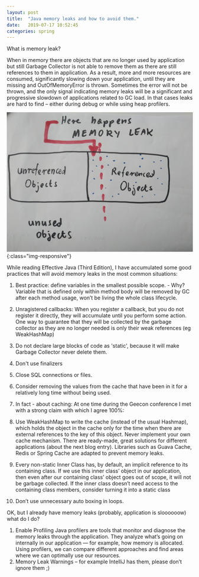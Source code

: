 ```yaml
---
layout: post
title:  "Java memory leaks and how to avoid them."
date:   2019-07-17 10:52:45
categories: spring
---
```

What is memory leak?

When in memory there are objects that are no longer used by application but still Garbage Collector is not able to remove them as there are still references to them in application.
As a result, more and more resources are consumed, significantly slowing down your application, until they are missing and OutOfMemoryError is thrown.
Sometimes the error will not be thrown, and the only signal indicating memory leaks will be a significant and progressive slowdown of applications related to  GC load.
In that cases leaks are hard to find – either during debug or while using heap profilers.

![memory-leak](memory_leak.jpg){:class="img-responsive"}


While reading  Effective Java (Third Edition), I have accumulated some good practices that will avoid memory leaks in the most common situations:

1.  Best practice: define variables in the smallest possible scope. - Why? Variable that is defined only within method body will be removed by GC after each method usage, won’t be living the whole class lifecycle.

2. Unragistered callbacks: When you register a callback, but you do not register it directly, they will accumulate until you perform some action. One way to guarantee that they will be collected by the garbage collector as they are no longer needed is only their weak references (eg WeakHashMap)

3.  Do not declare large blocks of code as 'static', because it will make Garbage Collector never delete them.

4.  Don't use finalizers

5.  Close SQL connections or files.

6.  Consider removing the values ​​from the cache that have been in it for a relatively long time without being used.

7.  In fact - about caching: At one time during the Geecon conference I met with a strong claim with which I agree 100%:

8.  Use WeakHashMap to write the cache (instead of the usual Hashmap), which holds the object in the cache only for the time when there are external references to the key of this object.
Never implement your own cache mechanism.
There are ready-made, great solutions for different applications (about the next blog entry). Libraries such as Guava Cache, Redis or Spring Cache are adapted to prevent memory leaks.

9. Every non-static Inner Class has, by default, an implicit reference to its containing class. If we use this inner class’ object in our application, then even after our containing class’ object goes out of scope, it will not be garbage collected.	If the inner class doesn’t need access to the containing class members, consider turning it into a static class

10. Don’t use unnecessary auto boxing in loops.

OK, but I already have memory leaks (probably, application is sloooooow) what do I do?

1. Enable Profiling
Java profilers are tools that monitor and diagnose the memory leaks through the application. They analyze what’s going on internally in our application — for example, how memory is allocated.
Using profilers, we can compare different approaches and find areas where we can optimally use our resources.
2.  Memory Leak Warnings – for example IntelliJ has them, please don’t ignore them ;)



